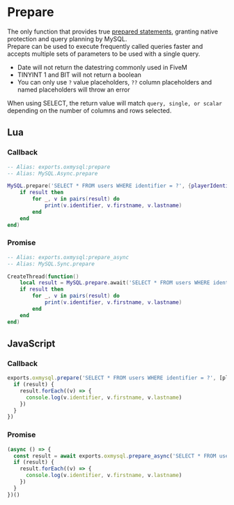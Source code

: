 # Prepare

The only function that provides true [prepared statements](https://github.com/sidorares/node-mysql2#using-prepared-statements), granting native protection and query planning by MySQL.  
Prepare can be used to execute frequently called queries faster and accepts multiple sets of parameters to be used with a single query.  

- Date will not return the datestring commonly used in FiveM
- TINYINT 1 and BIT will not return a boolean
- You can only use `?` value placeholders, `??` column placeholders and named placeholders will throw an error  

When using SELECT, the return value will match `query, single, or scalar` depending on the number of columns and rows selected.

## Lua

### Callback
```lua
-- Alias: exports.oxmysql:prepare
-- Alias: MySQL.Async.prepare

MySQL.prepare('SELECT * FROM users WHERE identifier = ?', {playerIdentifier}, function(result)
	if result then
		for _, v in pairs(result) do
			print(v.identifier, v.firstname, v.lastname)
		end
	end
end)
```

### Promise
```lua
-- Alias: exports.oxmysql:prepare_async
-- Alias: MySQL.Sync.prepare

CreateThread(function()
	local result = MySQL.prepare.await('SELECT * FROM users WHERE identifier = ?', {playerIdentifier})
	if result then
		for _, v in pairs(result) do
			print(v.identifier, v.firstname, v.lastname)
		end
	end
end)
```

## JavaScript

### Callback
```js
exports.oxmysql.prepare('SELECT * FROM users WHERE identifier = ?', [playerIdentifier], function(result) {
  if (result) {
    result.forEach((v) => {
      console.log(v.identifier, v.firstname, v.lastname)
	})
  }
})
```

### Promise
```js
(async () => {
  const result = await exports.oxmysql.prepare_async('SELECT * FROM users WHERE identifier = ?', [playerIdentifier]) {
  if (result) {
    result.forEach((v) => {
      console.log(v.identifier, v.firstname, v.lastname)
    })
  }
})()
```
